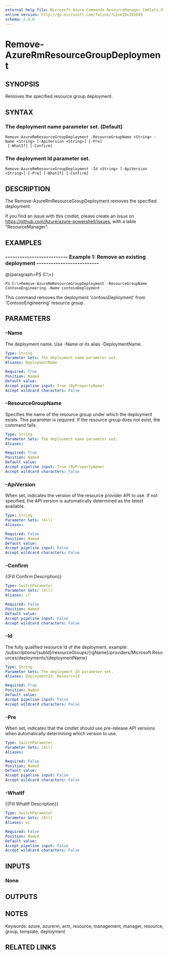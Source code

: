 ```yaml
---
external help file: Microsoft.Azure.Commands.ResourceManager.Cmdlets.dll-Help.xml
online version: http://go.microsoft.com/fwlink/?LinkID=393049
schema: 2.0.0
---
```


# Remove-AzureRmResourceGroupDeployment
## SYNOPSIS
Removes the specified resource group deployment.

## SYNTAX

### The deployment name parameter set. (Default)
```
Remove-AzureRmResourceGroupDeployment -ResourceGroupName <String> -Name <String> [-ApiVersion <String>] [-Pre]
 [-WhatIf] [-Confirm]
```

### The deployment Id parameter set.
```
Remove-AzureRmResourceGroupDeployment -Id <String> [-ApiVersion <String>] [-Pre] [-WhatIf] [-Confirm]
```

## DESCRIPTION
The Remove-AzureRmResourceGroupDeployment removes the specified deployment.

If you find an issue with this cmdlet, please create an issue on https://github.com/Azure/azure-powershell/issues, with a lable "ResourceManager".

## EXAMPLES

### --------------------------  Example 1: Remove an existing deployment  --------------------------
@{paragraph=PS C:\\\>}

```
PS C:\>Remove-AzureRmResourceGroupDeployment -ResourceGroupName ContosoEngineering -Name contosoDeployment
```

This command removes the deployment 'contosoDeployment' from 'ContosoEngineering' resource group.

## PARAMETERS

### -Name
The deployment name.
Use -Name or its alias -DeploymentName.

```yaml
Type: String
Parameter Sets: The deployment name parameter set.
Aliases: DeploymentName

Required: True
Position: Named
Default value: 
Accept pipeline input: True (ByPropertyName)
Accept wildcard characters: False
```

### -ResourceGroupName
Specifies the name of the resource group under which the deployment exists.
This parameter is required.
If the resource group does not exist, the command fails.

```yaml
Type: String
Parameter Sets: The deployment name parameter set.
Aliases: 

Required: True
Position: Named
Default value: 
Accept pipeline input: True (ByPropertyName)
Accept wildcard characters: False
```

### -ApiVersion
When set, indicates the version of the resource provider API to use.
If not specified, the API version is automatically determined as the latest available.

```yaml
Type: String
Parameter Sets: (All)
Aliases: 

Required: False
Position: Named
Default value: 
Accept pipeline input: False
Accept wildcard characters: False
```

### -Confirm
{{Fill Confirm Description}}

```yaml
Type: SwitchParameter
Parameter Sets: (All)
Aliases: cf

Required: False
Position: Named
Default value: 
Accept pipeline input: False
Accept wildcard characters: False
```

### -Id
The fully qualified resource Id of the deployment.
example: /subscriptions/{subId}/resourceGroups/{rgName}/providers/Microsoft.Resources/deployments/{deploymentName}

```yaml
Type: String
Parameter Sets: The deployment Id parameter set.
Aliases: DeploymentId, ResourceId

Required: True
Position: Named
Default value: 
Accept pipeline input: False
Accept wildcard characters: False
```

### -Pre
When set, indicates that the cmdlet should use pre-release API versions when automatically determining which version to use.

```yaml
Type: SwitchParameter
Parameter Sets: (All)
Aliases: 

Required: False
Position: Named
Default value: 
Accept pipeline input: False
Accept wildcard characters: False
```

### -WhatIf
{{Fill WhatIf Description}}

```yaml
Type: SwitchParameter
Parameter Sets: (All)
Aliases: wi

Required: False
Position: Named
Default value: 
Accept pipeline input: False
Accept wildcard characters: False
```

## INPUTS

### None

## OUTPUTS

## NOTES
Keywords: azure, azurerm, arm, resource, management, manager, resource, group, template, deployment

## RELATED LINKS

